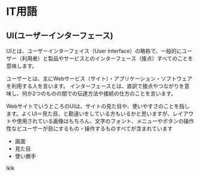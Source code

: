 # IT用語

## UI(ユーザーインターフェース)
UIとは、ユーザーインターフェイス（User Interface）の略称で、一般的にユーザー（利用者）と製品やサービスとのインターフェース（接点）すべてのことを意味します。

ユーザーとは、主にWebサービス（サイト）・アプリケーション・ソフトウェアを利用する人を言います。
インターフェースとは、直訳で接点やつながりを意味し、何か2つのものの間での伝達方法や接続の仕方のことを言います。

WebサイトでいうところのUIは、サイトの見た目や、使いやすさのことを指します。よくUI＝見た目、と勘違いをしている方もいるかと思いますが、レイアウトや使用されている画像はもちろん、文字のフォント、メニューやボタンの操作性などユーザーが目にするもの・操作するものすべてが含まれています

* 画面
* 見た目
* 使い勝手



lklk